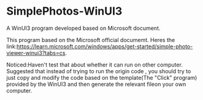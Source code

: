 # SimplePhotos-WinUI3
A WinUI3 program developed based on Microsoft document.

This program based on the Microsoft official documemt. Heres the link:https://learn.microsoft.com/windows/apps/get-started/simple-photo-viewer-winui3?tabs=cs.

Noticed:Haven't test that about whether it can run on other computer. Suggested that instead of trying to run the origin code , you should try to just copy and modify the code  based on the template(The "Click" program) provided by the WinUI3 and then generate the relevant fileon your own computer.
